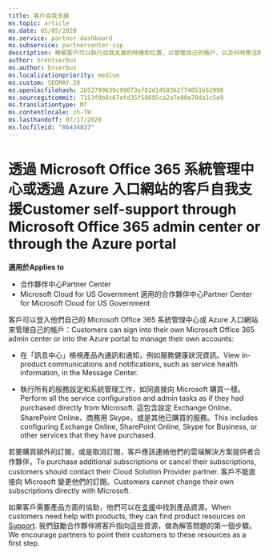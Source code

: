 ```yaml
---
title: 客戶自我支援
ms.topic: article
ms.date: 05/05/2020
ms.service: partner-dashboard
ms.subservice: partnercenter-csp
description: 瞭解客戶可以執行自我支援的時機和位置，以管理自己的帳戶，以及何時應洽詢其雲端解決方案提供者合作夥伴。
author: brentserbus
ms.author: brserbus
ms.localizationpriority: medium
ms.custom: SEOMAY.20
ms.openlocfilehash: 2b52799639c99073ef82d1458362f74051b52990
ms.sourcegitcommit: 7153f0b8c67efd35f58695ca2a7e00e70da1c5e9
ms.translationtype: MT
ms.contentlocale: zh-TW
ms.lasthandoff: 07/17/2020
ms.locfileid: "86434837"
---
```

# <a name="customer-self-support-through-microsoft-office-365-admin-center-or-through-the-azure-portal"></a><span data-ttu-id="000a3-103">透過 Microsoft Office 365 系統管理中心或透過 Azure 入口網站的客戶自我支援</span><span class="sxs-lookup"><span data-stu-id="000a3-103">Customer self-support through Microsoft Office 365 admin center or through the Azure portal</span></span>

<span data-ttu-id="000a3-104">**適用於**</span><span class="sxs-lookup"><span data-stu-id="000a3-104">**Applies to**</span></span>

-  <span data-ttu-id="000a3-105">合作夥伴中心</span><span class="sxs-lookup"><span data-stu-id="000a3-105">Partner Center</span></span>
-  <span data-ttu-id="000a3-106">Microsoft Cloud for US Government 適用的合作夥伴中心</span><span class="sxs-lookup"><span data-stu-id="000a3-106">Partner Center for Microsoft Cloud for US Government</span></span>

<span data-ttu-id="000a3-107">客戶可以登入他們自己的 Microsoft Office 365 系統管理中心或 Azure 入口網站來管理自己的帳戶：</span><span class="sxs-lookup"><span data-stu-id="000a3-107">Customers can sign into their own Microsoft Office 365 admin center or into the Azure portal to manage their own accounts:</span></span>

-   <span data-ttu-id="000a3-108">在「訊息中心」檢視產品內通訊和通知，例如服務健康狀況資訊。</span><span class="sxs-lookup"><span data-stu-id="000a3-108">View in-product communications and notifications, such as service health information, in the Message Center.</span></span>

-   <span data-ttu-id="000a3-109">執行所有的服務設定和系統管理工作，如同直接向 Microsoft 購買一樣。</span><span class="sxs-lookup"><span data-stu-id="000a3-109">Perform all the service configuration and admin tasks as if they had purchased directly from Microsoft.</span></span> <span data-ttu-id="000a3-110">這包含設定 Exchange Online、SharePoint Online、商務用 Skype，或是其他已購買的服務。</span><span class="sxs-lookup"><span data-stu-id="000a3-110">This includes configuring Exchange Online, SharePoint Online, Skype for Business, or other services that they have purchased.</span></span>

<span data-ttu-id="000a3-111">若要購買額外的訂閱，或是取消訂閱，客戶應該連絡他們的雲端解決方案提供者合作夥伴。</span><span class="sxs-lookup"><span data-stu-id="000a3-111">To purchase additional subscriptions or cancel their subscriptions, customers should contact their Cloud Solution Provider partner.</span></span> <span data-ttu-id="000a3-112">客戶不能直接向 Microsoft 變更他們的訂閱。</span><span class="sxs-lookup"><span data-stu-id="000a3-112">Customers cannot change their own subscriptions directly with Microsoft.</span></span>

<span data-ttu-id="000a3-113">如果客戶需要產品方面的協助，他們可以在[支援](https://partnercenter.microsoft.com/partner/support)中找到產品資源。</span><span class="sxs-lookup"><span data-stu-id="000a3-113">When customers need help with products, they can find product resources on [Support](https://partnercenter.microsoft.com/partner/support).</span></span> <span data-ttu-id="000a3-114">我們鼓勵合作夥伴將客戶指向這些資源，做為解答問題的第一個步驟。</span><span class="sxs-lookup"><span data-stu-id="000a3-114">We encourage partners to point their customers to these resources as a first step.</span></span>

 

 



